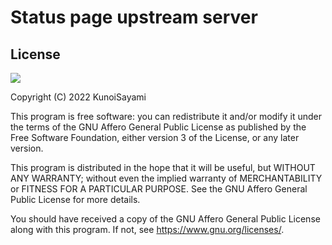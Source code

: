 Status page upstream server
====

## License

[![](https://www.gnu.org/graphics/agplv3-155x51.png)](https://www.gnu.org/licenses/agpl-3.0.txt)

Copyright (C) 2022 KunoiSayami

This program is free software: you can redistribute it and/or modify it under the terms of the 
GNU Affero General Public License as published by the Free Software Foundation, 
either version 3 of the License, or any later version.

This program is distributed in the hope that it will be useful, but WITHOUT ANY WARRANTY;
without even the implied warranty of MERCHANTABILITY or FITNESS FOR A PARTICULAR PURPOSE.
See the GNU Affero General Public License for more details.

You should have received a copy of the GNU Affero General Public License along with this program.
If not, see <https://www.gnu.org/licenses/>.
